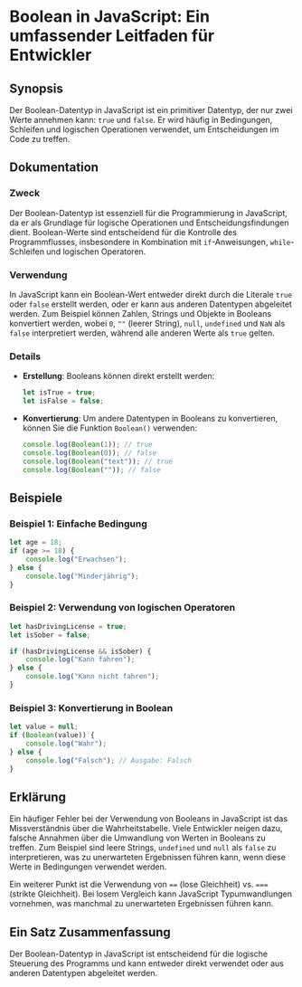 <!--
Meta Description: # Boolean in JavaScript: Ein umfassender Leitfaden für Entwickler ## Synopsis Der Boolean-Datentyp in JavaScript ist ein primitiver Datentyp, der nur ...
Meta Keywords: boolean, javascript, console, log, kann
-->

# Boolean in JavaScript: Ein umfassender Leitfaden für Entwickler

## Synopsis
Der Boolean-Datentyp in JavaScript ist ein primitiver Datentyp, der nur zwei Werte annehmen kann: `true` und `false`. Er wird häufig in Bedingungen, Schleifen und logischen Operationen verwendet, um Entscheidungen im Code zu treffen.

## Dokumentation

### Zweck
Der Boolean-Datentyp ist essenziell für die Programmierung in JavaScript, da er als Grundlage für logische Operationen und Entscheidungsfindungen dient. Boolean-Werte sind entscheidend für die Kontrolle des Programmflusses, insbesondere in Kombination mit `if`-Anweisungen, `while`-Schleifen und logischen Operatoren.

### Verwendung
In JavaScript kann ein Boolean-Wert entweder direkt durch die Literale `true` oder `false` erstellt werden, oder er kann aus anderen Datentypen abgeleitet werden. Zum Beispiel können Zahlen, Strings und Objekte in Booleans konvertiert werden, wobei `0`, `""` (leerer String), `null`, `undefined` und `NaN` als `false` interpretiert werden, während alle anderen Werte als `true` gelten.

### Details
- **Erstellung**: Booleans können direkt erstellt werden:
  ```javascript
  let isTrue = true;
  let isFalse = false;
  ```
- **Konvertierung**: Um andere Datentypen in Booleans zu konvertieren, können Sie die Funktion `Boolean()` verwenden:
  ```javascript
  console.log(Boolean(1)); // true
  console.log(Boolean(0)); // false
  console.log(Boolean("text")); // true
  console.log(Boolean("")); // false
  ```

## Beispiele

### Beispiel 1: Einfache Bedingung
```javascript
let age = 18;
if (age >= 18) {
    console.log("Erwachsen");
} else {
    console.log("Minderjährig");
}
```

### Beispiel 2: Verwendung von logischen Operatoren
```javascript
let hasDrivingLicense = true;
let isSober = false;

if (hasDrivingLicense && isSober) {
    console.log("Kann fahren");
} else {
    console.log("Kann nicht fahren");
}
```

### Beispiel 3: Konvertierung in Boolean
```javascript
let value = null;
if (Boolean(value)) {
    console.log("Wahr");
} else {
    console.log("Falsch"); // Ausgabe: Falsch
}
```

## Erklärung
Ein häufiger Fehler bei der Verwendung von Booleans in JavaScript ist das Missverständnis über die Wahrheitstabelle. Viele Entwickler neigen dazu, falsche Annahmen über die Umwandlung von Werten in Booleans zu treffen. Zum Beispiel sind leere Strings, `undefined` und `null` als `false` zu interpretieren, was zu unerwarteten Ergebnissen führen kann, wenn diese Werte in Bedingungen verwendet werden. 

Ein weiterer Punkt ist die Verwendung von `==` (lose Gleichheit) vs. `===` (strikte Gleichheit). Bei losem Vergleich kann JavaScript Typumwandlungen vornehmen, was manchmal zu unerwarteten Ergebnissen führen kann.

## Ein Satz Zusammenfassung
Der Boolean-Datentyp in JavaScript ist entscheidend für die logische Steuerung des Programms und kann entweder direkt verwendet oder aus anderen Datentypen abgeleitet werden.